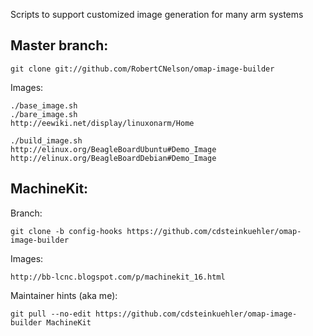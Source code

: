 Scripts to support customized image generation for many arm systems

Master branch:
------------

    git clone git://github.com/RobertCNelson/omap-image-builder

Images:

    ./base_image.sh
    ./bare_image.sh
    http://eewiki.net/display/linuxonarm/Home

    ./build_image.sh
    http://elinux.org/BeagleBoardUbuntu#Demo_Image
    http://elinux.org/BeagleBoardDebian#Demo_Image

MachineKit:
------------

Branch:

    git clone -b config-hooks https://github.com/cdsteinkuehler/omap-image-builder

Images:

    http://bb-lcnc.blogspot.com/p/machinekit_16.html

Maintainer hints (aka me):

    git pull --no-edit https://github.com/cdsteinkuehler/omap-image-builder MachineKit
